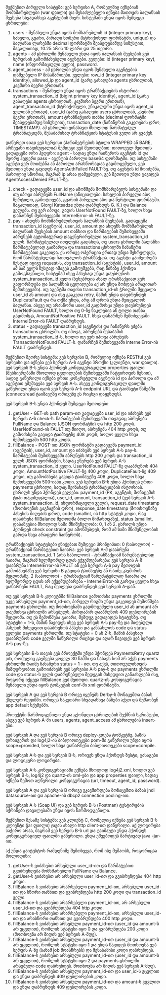 შექმენით პირველი სისტემა:  ვებ სერვისი A, რომელშიც იქნებიან მომხმარებლები (war ფაილი) და  შესაძლებელი იქნება მათთვის ბალანსის შევსება სხვადასხვა აგენტების მიერ.  სისტემაში უნდა იყოს შემდეგი ცხრილები:

1. users - შენახული უნდა იყოს  მომხარებლის id (integer primary key), სახელი, გვარი, პირადი ნომერი  (სტრიქონულ ფორმატში, unique) და ბალანსი ლარებში decimal ფორმატში  მეასედებამდე სიზუსტით, მაგალითად, 10.25 არის 10 ლარი და 25 თეთრი.
2.  agents - ამ ცხრილში შენახული უნდა იყოს ბალანსის შევსების ვებ სერვისის  გამომძახებელი აგენტები. ველები: id (integer primary key), name  (ინფორმაციული ველი), password.
3. agent_access - ამ ცხრილში უნდა იყოს  შენახული აგენტების დაშვებული IP მისამართები. ველები: row_id (integer  primary key identity), allowed_ip და agent_id (გარე გასაღები agents  ცხრილთან, კავშირი ბევრი ერთთან).
4. transactions - შენახული უნდა იყოს  ტრანზაქციების ისტორია: system_transaction_id (bigint primary key  identity), agent_id (გარე გასაღები agents ცხრილთან, კავშირი ბევრი  ერთთან), agent_transaction_id (სტრიქონული, უნიკალური უნდა იყოს agent_id  ველთან ერთად), user_id (გარე გასაღები users ცხრილთან, კავშირი ბევრი  ერთთან), amount ტრანზაქციის თანხა (decimal ფორმატში მეასედებამდე  სიზუსტით), transaction_date (ჩანაწერის გაკეთების დრო, TIMESTAMP). ამ  ცხრილში ვინახავთ მხოლოდ წარმატებულ ტრანზაქციებს, შესაბამისად ტრანზაქციის  სტატუსის ველი არ გვაქვს.

დაწერეთ soap ვებ სერვისი (პარამეტრების სტილი WRAPPED ან BARE, არჩევანი თავისუფალია) შემდეგი ვებ მეთოდებით:
თითოეულ  მეთოდს გადაეცემა ორი ჰედერი: agent - სადაც უნდა ჩაიწეროს აგენტის id და  მეორე ჰედერი pass - აგენტის პაროლი base64 ფორმატში. თუ სისტემაში აგენტი  ვერ მოიძებნა ან პაროლი არასწორადაა გადმოცემული, ვებ მეთოდი უნდა გავიდეს  AgentAuthFailed FAULT-ზე. თუ აგენტის id მოიძებნა, პაროლიც სწორია, მაგრამ  ip არაა დაშვებული, ვებ მეთოდი უნდა გავიდეს AgentAccessDenied FAULT-ზე.

1.  check - გადაეცემა user_id და ამოწმებს მომხმარებელს სისტემაში და თუ  იპოვა აბრუნებს FullName (ინიციალები: სახელის პირველი ასო, წერტილი,  გამოტოვება, გვარის პირველი ასო და წერტილი ფორმატში. მაგალითად, Giorgi  Katsadze უნდა დაბრუნდეს G. K.) და Balance ველებს. თუ ვერ იპოვა, გადის  UserNotFound FAULT-ზე, ხოლო სხვა დანარჩენ შემთხვევაში InternelError-ის  FAULT-ზე.
2. pay - ახდენს მომხმარებლისთვის ბალანსის შევსებას.  გადაეცემა transaction_id (აგენტის), user_id, amount და ახდენს  მომხმარებლის ბალანსის შევსებას amount თანხით და წარმატების შემთხვევაში  აბრუნებს ავტომატურად დაგენერირებული system_transaction_id ველს.  წარმატებულად ითვლება გადახდა, თუ users ცხრილში ბალანსი წარმატებულად  გაიზარდა და transactions ცხრილში ჩანაწერი წარმატებით გაკეთდა. ეს ორივე  ოპერაცია ერთად უნდა შესრულდეს, რომ წარმატებულად ჩაითვალოს ტრანზაქცია. თუ  აგენტი გაიმეორებს ზუსტად იგივე request-ს, ანუ transaction_id (აგენტის),  user_id, amount ამ სამ ველს ზუსტად იმავეს გამოუშვებს, რაც წინაზე ჰქონდა  გამოგზავნილი, სისტემამ ისევ პასუხად უნდა დაუბრუნოს  system_transaction_id ველი (ბუნებრვია ახალ ტრანზაქციად ვერ გაფორმდება და  ბალანსის ცვლილება აქ არ უნდა მოხდეს არავითარ შემთხვევაში). თუ აგენტმა  თავისი transaction_id-ის ჭრილში შეცვალა user_id ან amount და ისე გააკეთა  retry, მაშინ უნდა დაუბრუნდეს DuplicateFault და რა თქმა უნდა, არც ამ  დროს უნდა შეიცვალოს ბალანსი. ასევე თუ არასწორი user_id გადმოსცა უნდა  დაუბრუნდეს UserNotFound FAULT, ხოლო თუ 0-ზე ნაკლებია ან ტოლი თანხა  გადმოსცა, AmountNotPositive FAULT. სხვა დანარჩენ შემთხვევაში  InternelError-ის FAULT დაბრუნდეს.
3. status - გადაეცემა  transaction_id (აგენტის) და ჩანაწერს ეძებს transactions ცხრილში. თუ  იპოვა, აბრუნებს შესაბამის system_transaction_id-ს, ხოლო თუ ვერ იპოვა  აბრუნებს TransactionNotFound FAULT-ს. დანარჩენ შემთხვევაში  InternelError-ის FAULT დაბრუნდეს.

შექმენით მეორე სისტემა: ვებ  სერვისი B, რომელიც იქნება RESTful ვებ სერვისი და იქნება ვებ  სერვის A-ს აგენტი პროქსი (კლიენტი, war ფაილი). ვებ სერვის B-ს უნდა  ჰქონდეს კონფიგურაციული properties ფაილი (მეხსიერებაში მხოლოდ ცვლილების  შემთხვევაში ჩატვირთვის წესით), სადაც გაწერილი იქნება ერთი კონკრეტული  აგენტის id და პაროლი და ამ აგენტით ემუშავება ვებ სერვის A-ს. ასევე  კონფიგურაციულ ფაილში გაწერილი უნდა იყოს ვებ სერვის A-ს endpoint URL და  ტაიმაუტი წამებში (connect/read ტაიმაუტზე ორივეზე ეს რიცხვი დაყენდეს).

ვებ სერვის B-ს უნდა ჰქონდეს შემდეგი მეთოდები:

1.  getUser - GET-ის path param-ით გადაეცემა user_id და იძახებს ვებ სერვის  A-ს check-ს. წარამტების შემთხვევაში თავადაც აბრუნებს FullName და Balance  (JSON ფორმატში) და http 200 კოდს. UserNotFound-ის FAULT თუ მიიღო,  აბრუნებს 404 http კოდს, თუ გამოძახება გავიდა ტაიმაუტზე 408 კოდს, ხოლო  ყველა სხვა შემთხვევაში 500 http კოდს.
2. fillBalance - POST-ით JSON  ფორმატში გადაეცემა payment_id (აგენტის), user_id, amount და იძახებს ვებ  სერვის A-ს pay-ს. წარმატების შემთხვევაში აბრუნებს http 200 კოდს და  transaction_id ველს JSON ფორმატში, სადაც ეწერება ვებ სერვის A-ს  system_transaction_id ველი. UserNotFound FAULT-ზე დააბრუნოს 404 კოდი,  AmountNotPositive FAULT-ზე 400 კოდი, DuplicateFault-ზე 409 კოდი, თუ  გამოძახება გავიდა ტაიმაუტზე 408 კოდი, ხოლო სხვა შემთხვევებში 500-იანი  კოდი.
ვებ სერვისი B-ს უნდა ჰქონდეს ერთი payments ცხრილი, სადაც  შეინახავს ტრანზაქციების ისტორიას. ცხრილს უნდა ჰქონდეს ველები: payment_id  (PK, აგენტის, მონაცემის ტიპი თავისუფალია), user_id, amount,  transaction_id  (ვებ სერვის A-ს system_transaction_id, ინფორმაციული  ველი), request_date timestamp (მოთხოვნის გაგზავნის დრო), response_date  timestamp (მოთხოვნაზე პასუხის მიღების დრო), code (smallint, ის http  სტატუს კოდი, რაც დააბრუნა fillBalance მეთოდმა ბოლო მიმართვაზე), status  (smallint, დასაშვებია მხოლოდ სამი მნიშვნელობა: 0, 1 ან 2. ცხრილს უნდა  ჰქონდეს check constraint და ამოწმებდეს, რომ ამ სამი მნიშვნელობის გარდა  სხვა არაფერი ჩაიწეროს).

ტრანზაქციებს სტატუსები ენიჭებათ შემდეგი პრინციპით:
0 (საბოლოო) - ტრანზაქციამ წარმატებით ჩაიარა: ვებ სერვის A-მ დააბრუნა system_transaction_id. 
1  (არა საბოლოო) - ტრანზაქციამ წარუმატებლად ჩაიარა, მაგრამ ხელმეორედ ცდას  ექვემდებარება: ვებ სერვის A-მ დააბრუნა InternelError-ის FAULT ან ვებ  სერვის A-ს pay მეთოდის გამოძახებაზე ვებ სერვისი B გავიდა ტაიმაუტზე ან  რაიმე კავშირის შეცდომაზე.
2 (საბოლოო) - ტრანზაქციამ წარუმატებლად  ჩაიარა და ხელმეორედ ცდას არ ექვემდებარება - InternelError-ის გარდა ყველა  სხვა დანარჩენი FAULT, რაც შეილება დაბრუნდეს ვებ სერვის A-დან.

თუ ვებ  სერვის B-ს კლიეტნმა fillBalance გამოიძახა payments ცხრილში უკვე  არსებული payment_id-ით, პირველ რიგში უნდა გაკეთდეს შემოწმება payments  ცხრილში. თუ მოთხოვნაში გადმოცემული user_id ან amount არ დაემთხვა ცხრილში  არსებულს, პირდაპირ დააბრუნოს 409 დუბლირების შეცდომა. თუ ეს შემოწმება  გაიარა, შემდეგ გადავიდეს სტატუსზე. თუ სტატუსი = 1-ს, მაშინ წავიდეს ისევ  ვებ სერვის A-ს pay-ზე და მიღებული პასუხის მიხედვით დააბრუნოს პასუხი და  განაახლოს code და status ველები payments ცხრილში. თუ სტატუსი = 0 ან 2-ს,  მაშინ პასუხად დააბრუნოს code ველში ჩაწერილი რიცხვი და აღარ წავიდეს ვებ  სერვის A-ს pay-ზე.

ვებ სერვისი B-ს თავის ვებ პროექტში უნდა ჰქონდეს  PaymentsRetry quartz job, რომელიც გაეშვება ყოველ 30 წამში და ნახავს ხომ  არ აქვს payments ცხრილში რაიმე ჩანაწერი status = 1 - ით. თუ აქვს,  თითოეულისთვის მიმდერვობით გამოიძახებს ვებ სერვისი A-ს pay-ს და payments  ცხრილში code და status-ს ველს დაბრუნებული შედეგის მიხედვით განაახლებს  ისე, როგორც იქცევა fillBalance ვებ მეთოდი. quartz-ის კონფიგურაცია  შენახული უნდა იყოს ტომკეტის conf-ში xml ფორმატში.

ვებ სერვის A და  ვებ სერვის B ორივე იყენებს Derby-ს მონაცემთა ბაზას ქსელურ რეჟიმში.  ორივეს საკუთარი სხვადასხვა ბაზები აქვთ და მუშაობენ app default სქემებში.

პროექტში წარმოდგენილი უნდა გქონდეთ ცხრილების შექმნის სკრიპტები, ასევე  ვებ სერვის A-ში users, agents, agent_access ამ ცხრილების insert-ები.

ვებ  სერვის A და ვებ სერვის B ორივე deploy-ვდება ტომკეტზე. ბაზის დრაივერის  და log4j2-ის ბიბლიოთეკები pom-ში გაწერილი უნდა იყოს scope=provided, ხოლო  სხვა დანარჩენი ბიბლიოთეკები scope=compile.

ვებ სერვის A-ს და ვებ სერვის B-ს, ორივეს უნდა ჰქონდეს ზუსტი, გასაგები და ლოგიკური ლოგირება.

ვებ  სერვის A-ს კონფიგურაციაში ექნება მხოლოდ log4j2.xml, ხოლო ვებ სერვის  B-ს, log4j2 და quartz-ის xml-ები და app properties ფაილი, სადაც იქნება  ზემოთ აღწერილი კონფიგურაცია (url, timeout, agent_id, password).

ვებ სერვის A და ვებ სერვის B ორივე უკავშირდება მონაცემთა ბაზას jndi datasource-ით და apache-ის dbcp2 connection pooling-ით.

ვებ სერვის A-ს (Soap UI) და ვებ სერვის B-ს (Postman) ტესტირების სქრინები დავალებაში უნდა იყოს წარმოდგენილი.

შექმენით  მესამე სისტემა: ვებ კლიენტ C, რომელიც იქნება ვებ სერვის B-ს  კლიენტი (jar ფაილი) ჯავას ახალი http client-ით დაწერილი. აქ ლოგირება  საჭირო არაა, მაგრამ ვებ სერვის B-ს url და ტაიმაუტი უნდა ჰქონდეს  კონფიგურაციულ ფაილში გაწერილი. უნდა ეშვებოდეს მარტივად java -jar-ით.

 აქ უნდა გაიტესტოს რამდენიმე შემთხვევა, რომ ისე მუშაობს, როგორიცაა მოლოდინი:
 
1. getUser-ს ვიძახებთ არსებული user_id-ით და წარმატებით გვიბრუნდება მომხმარებლი FullName და Balance.
2. getUser-ს ვიძახებთ არ არსებული user_id-ით და გვიბრუნდება 404 http კოდი.
3.  fillBalance-ს ვიძახებთ არარსებული payment_id-ით, არსებული user_id-ით და  სწორი თანხით და გვიბრუნდება http 200 კოდი და transaction_id ველი.
4. fillBalance-ს ვიძახებთ არარსებული payment_id-ით, არ არსებული user_id-ით და გვიბრუნდება 404 http კოდი.
5. fillBalance-ს ვიძახებთ არარსებული payment_id-ით, არსებული user_id-ით და არასწორი თანხით და გვიბრუნდება 400 http კოდი.
6.  fillBalance-ს ვიძახებთ  არსებული payment_id-ით (user_id და amount-ს არ  ვცვლით), რომლის სტატუსი იყო 0 და გვიბრუნდება 200 კოდი (მოთხოვნა არ მიდის  ვებ სერვის A-მდე).
7. fillBalance-ს ვიძახებთ არსებული payment_id-ით  (user_id და amount-ს არ ვცვლით), რომლის სტატუსი იყო 1 და უნდა წავიდეს  მოთხოვნა ვებ სერვის A-ზე (სანამ job მოასწრებს) და შესაბამისი კოდი  დაბრუნდეს.
8. fillBalance-ს ვიძახებთ  არსებული payment_id-ით (user_id  და amount-ს არ ვცვლით), რომლის სტატუსი იყო 2 და payments ცხრილში  არსებული code დაბრუნდეს. მოთხოვნა არ მიდის ვებ სერვის A-მდე).
9. fillBalance-ს ვიძახებთ  არსებული payment_id-ით და user_id-ს ვცვლით და უნდა დაბრუნდეს 409 დუბლირების კოდი.
10. fillBalance-ს ვიძახებთ  არსებული payment_id-ით და amount-ს ვცვლით და უნდა დაბრუნდეს 409 დუბლირების კოდი.
